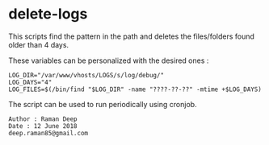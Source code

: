 # delete-logs

This scripts find the pattern in the path and deletes the files/folders found older than 4 days. 

These variables can be personalized with the desired ones :

	LOG_DIR="/var/www/vhosts/LOGS/s/log/debug/"
	LOG_DAYS="4"
	LOG_FILES=$(/bin/find "$LOG_DIR" -name "????-??-??" -mtime +$LOG_DAYS)

The script can be used to run periodically using cronjob.

	Author : Raman Deep
	Date : 12 June 2018
	deep.raman85@gmail.com
